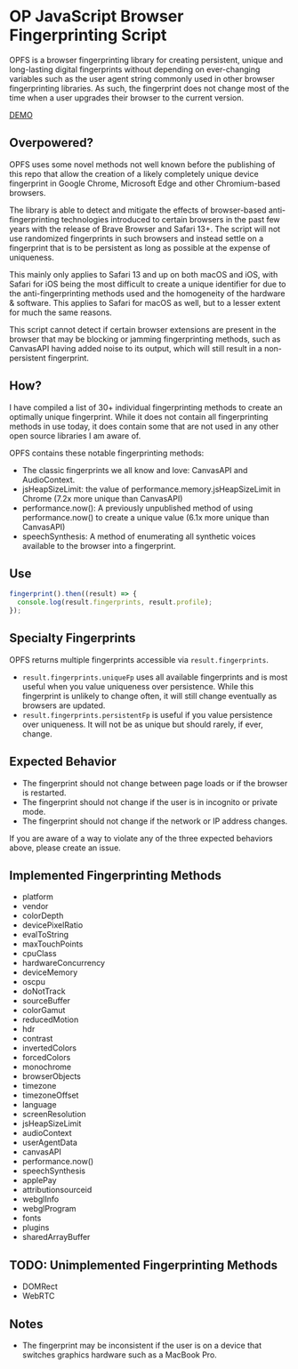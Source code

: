 # OP JavaScript Browser Fingerprinting Script
 OPFS is a browser fingerprinting library for creating persistent, unique and long-lasting digital fingerprints without depending on ever-changing variables such as the user agent string commonly used in other browser fingerprinting libraries. As such, the fingerprint does not change most of the time when a user upgrades their browser to the current version.

[DEMO](https://detectincognito.com/opfs.html "DEMO")

## Overpowered?
 OPFS uses some novel methods not well known before the publishing of this repo that allow the creation of a likely completely unique device fingerprint in Google Chrome, Microsoft Edge and other Chromium-based browsers.
 
 The library is able to detect and mitigate the effects of browser-based anti-fingerprinting technologies introduced to certain browsers in the past few years with the release of Brave Browser and Safari 13+. The script will not use randomized fingerprints in such browsers and instead settle on a fingerprint that is to be persistent as long as possible at the expense of uniqueness.
 
 This mainly only applies to Safari 13 and up on both macOS and iOS, with Safari for iOS being the most difficult to create a unique identifier for due to the anti-fingerprinting methods used and the homogeneity of the hardware & software. This applies to Safari for macOS as well, but to a lesser extent for much the same reasons.
 
 This script cannot detect if certain browser extensions are present in the browser that may be blocking or jamming fingerprinting methods, such as CanvasAPI having added noise to its output, which will still result in a non-persistent fingerprint.
 
 ## How?
 I have compiled a list of 30+ individual fingerprinting methods to create an optimally unique fingerprint. While it does not contain all fingerprinting methods in use today, it does contain some that are not used in any other open source libraries I am aware of.
 
 OPFS contains these notable fingerprinting methods:
 * The classic fingerprints we all know and love: CanvasAPI and AudioContext.
 * jsHeapSizeLimit: the value of performance.memory.jsHeapSizeLimit in Chrome (7.2x more unique than CanvasAPI)
 * performance.now(): A previously unpublished method of using performance.now() to create a unique value (6.1x more unique than CanvasAPI)
 * speechSynthesis: A method of enumerating all synthetic voices available to the browser into a fingerprint.
 
## Use
```javascript
fingerprint().then((result) => {
  console.log(result.fingerprints, result.profile);
});
```

 ## Specialty Fingerprints
 OPFS returns multiple fingerprints accessible via `result.fingerprints`. 
  * `result.fingerprints.uniqueFp` uses all available fingerprints and is most useful when you value uniqueness over persistence. While this fingerprint is unlikely to change often, it will still change eventually as browsers are updated.
  * `result.fingerprints.persistentFp` is useful if you value persistence over uniqueness. It will not be as unique but should rarely, if ever, change.

 ## Expected Behavior
 * The fingerprint should not change between page loads or if the browser is restarted.
 * The fingerprint should not change if the user is in incognito or private mode.
 * The fingerprint should not change if the network or IP address changes.

 If you are aware of a way to violate any of the three expected behaviors above, please create an issue.
 
 ## Implemented Fingerprinting Methods
 * platform
 * vendor
 * colorDepth
 * devicePixelRatio
 * evalToString
 * maxTouchPoints
 * cpuClass
 * hardwareConcurrency
 * deviceMemory
 * oscpu
 * doNotTrack
 * sourceBuffer
 * colorGamut
 * reducedMotion
 * hdr
 * contrast
 * invertedColors
 * forcedColors
 * monochrome
 * browserObjects
 * timezone
 * timezoneOffset
 * language
 * screenResolution
 * jsHeapSizeLimit
 * audioContext
 * userAgentData
 * canvasAPI
 * performance.now()
 * speechSynthesis
 * applePay
 * attributionsourceid
 * webglInfo
 * webglProgram
 * fonts
 * plugins
 * sharedArrayBuffer
 
 ## TODO: Unimplemented Fingerprinting Methods
 * DOMRect
 * WebRTC
 
 ## Notes
 * The fingerprint may be inconsistent if the user is on a device that switches graphics hardware such as a MacBook Pro.
